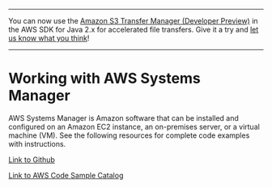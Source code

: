 --------

You can now use the [Amazon S3 Transfer Manager \(Developer Preview\)](https://bit.ly/2WQebiP) in the AWS SDK for Java 2\.x for accelerated file transfers\. Give it a try and [let us know what you think](https://bit.ly/3zT1YYM)\!

--------

# Working with AWS Systems Manager<a name="examples-ssm"></a>

 AWS Systems Manager is Amazon software that can be installed and configured on an Amazon EC2 instance, an on\-premises server, or a virtual machine \(VM\)\. See the following resources for complete code examples with instructions\.

 [Link to Github](https://github.com/awsdocs/aws-doc-sdk-examples/tree/master/javav2/example_code/ssm) 

 [Link to AWS Code Sample Catalog](http://docs.aws.amazon.com/code-samples/latest/catalog/code-catalog-javav2-example_code-ssm.html) 